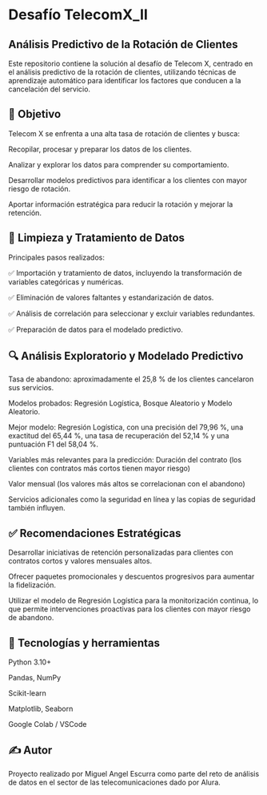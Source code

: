 # Desafío TelecomX_II

## Análisis Predictivo de la Rotación de Clientes

Este repositorio contiene la solución al desafío de Telecom X, centrado en el análisis predictivo de la rotación de clientes, utilizando técnicas de aprendizaje automático para identificar los factores que conducen a la cancelación del servicio.

## 🎯 Objetivo

Telecom X se enfrenta a una alta tasa de rotación de clientes y busca:

Recopilar, procesar y preparar los datos de los clientes.

Analizar y explorar los datos para comprender su comportamiento.

Desarrollar modelos predictivos para identificar a los clientes con mayor riesgo de rotación.

Aportar información estratégica para reducir la rotación y mejorar la retención.


## 🧹 Limpieza y Tratamiento de Datos

Principales pasos realizados:

✅ Importación y tratamiento de datos, incluyendo la transformación de variables categóricas y numéricas.

✅ Eliminación de valores faltantes y estandarización de datos.

✅ Análisis de correlación para seleccionar y excluir variables redundantes.

✅ Preparación de datos para el modelado predictivo.

## 🔍 Análisis Exploratorio y Modelado Predictivo

Tasa de abandono: aproximadamente el 25,8 % de los clientes cancelaron sus servicios.

Modelos probados: Regresión Logística, Bosque Aleatorio y Modelo Aleatorio.

Mejor modelo: Regresión Logística, con una precisión del 79,96 %, una exactitud del 65,44 %, una tasa de recuperación del 52,14 % y una puntuación F1 del 58,04 %.

Variables más relevantes para la predicción:
Duración del contrato (los clientes con contratos más cortos tienen mayor riesgo)

Valor mensual (los valores más altos se correlacionan con el abandono)

Servicios adicionales como la seguridad en línea y las copias de seguridad también influyen.

## ✅ Recomendaciones Estratégicas

Desarrollar iniciativas de retención personalizadas para clientes con contratos cortos y valores mensuales altos.

Ofrecer paquetes promocionales y descuentos progresivos para aumentar la fidelización.

Utilizar el modelo de Regresión Logística para la monitorización continua, lo que permite intervenciones proactivas para los clientes con mayor riesgo de abandono.


## 🔧 Tecnologías y herramientas
Python 3.10+

Pandas, NumPy

Scikit-learn

Matplotlib, Seaborn

Google Colab / VSCode

## ✍️ Autor

Proyecto realizado por Miguel Angel Escurra como parte del reto de análisis de datos en el sector de las telecomunicaciones dado por Alura.
